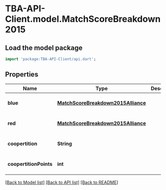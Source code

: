 # TBA-API-Client.model.MatchScoreBreakdown2015

## Load the model package
```dart
import 'package:TBA-API-Client/api.dart';
```

## Properties
Name | Type | Description | Notes
------------ | ------------- | ------------- | -------------
**blue** | [**MatchScoreBreakdown2015Alliance**](MatchScoreBreakdown2015Alliance.md) |  | [optional] [default to null]
**red** | [**MatchScoreBreakdown2015Alliance**](MatchScoreBreakdown2015Alliance.md) |  | [optional] [default to null]
**coopertition** | **String** |  | [optional] [default to null]
**coopertitionPoints** | **int** |  | [optional] [default to null]

[[Back to Model list]](../README.md#documentation-for-models) [[Back to API list]](../README.md#documentation-for-api-endpoints) [[Back to README]](../README.md)


